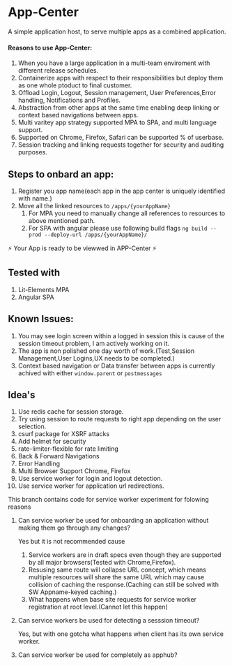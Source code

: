 # App-Center
A simple application host, to serve multiple apps as a combined application.

#### Reasons to use App-Center:

1. When you have a large application in a multi-team enviroment with different release schedules.
2. Containerize apps with respect to their responsibilities but deploy them as one whole ptoduct to final customer.
3. Offload Login, Logout, Session management, User Preferences,Error handling, Notifications and Profiles.
4. Abstraction from other apps at the same time enabling deep linking or context based navigations between apps.
5. Multi varitey app strategy supported MPA to SPA, and multi language support.
6. Supported on Chrome, Firefox, Safari can be supported % of userbase.
7. Session tracking and linking requests together for security and auditing purposes.

## Steps to onbard an app:
1. Register you app name(each app in the app center is uniquely identified with name.)
2. Move all the linked resources to `/apps/{yourAppName}`
    1. For MPA you need to manually change all references to resources to above mentioned path.
    2. For SPA with angular please use following build flags `ng build --prod --deploy-url /apps/{yourAppName}/`

⚡️ Your App is ready to be viewwed in APP-Center ⚡️


## Tested with
1. Lit-Elements MPA
2. Angular SPA

## Known Issues:
1. You may see login screen within a logged in session this is cause of the session timeout problem, I am actively working on it.
2. The app is non polished one day worth of work.(Test,Session Management,User Logins,UX needs to be completed.)
3. Context based navigation or Data transfer between apps is currently achived with either `window.parent` or `postmessages`

<!-- ## Feature's
1. Complete abstraction at client side -->

## Idea's
1. Use redis cache for session storage.
2. Try using session to route requests to right app depending on the user selection.
3. csurf package for XSRF attacks
4. Add helmet for security 
5. rate-limiter-flexible for rate limiting
6. Back & Forward Navigations
7. Error Handling
8. Multi Browser Support Chrome, Firefox
9. Use service worker for login and logout detection.
10. Use service worker for application url redirections. 


This branch contains code for service worker experiment for folowing reasons
1. Can service worker be used for onboarding an application without making them go through any changes?

    Yes but it is not recommended cause 
    1. Service workers are in draft specs even though they are supported by all major browsers(Tested with Chrome,Firefox).
    2. Resusing same route will collapse URL concept, which means multiple resources will share the same URL which may cause collision of caching the response.(Caching can still be solved with SW Appname-keyed caching.)
    3. What happens when base site requests for service worker registration at root level.(Cannot let this happen) 

2. Can service workers be used for detecting a sesssion timeout?

    Yes, but with one gotcha what happens when client has its own service worker.
    
3. Can service worker be used for completely as apphub?



